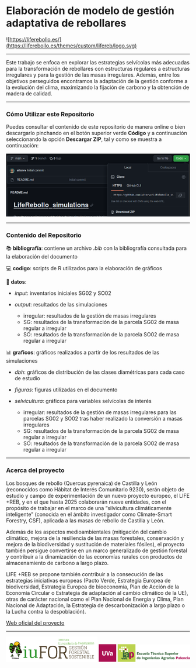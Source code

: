 # Elaboración de modelo de gestión adaptativa de rebollares

![https://liferebollo.es/](https://liferebollo.es/themes/custom/lifereb/logo.svg)

---

Este trabajo se enfoca en explorar las estrategias selvícolas más adecuadas para la transformación de rebollares con estructuras regulares a estructuras irregulares y para la gestión de las masas irregulares. Además, entre los objetivos perseguidos encontramos la adaptación de la gestión conforme a la evolución del clima, maximizando la fijación de carbono y la obtención de madera de calidad.

---

### Cómo Utilizar este Repositorio

Puedes consultar el contenido de este repositorio de manera online o bien descargarlo pinchando en el botón superior verde **Código** y a continuación seleccionando la opción **Descargar ZIP**, tal y como se muestra a continuación:

![](./otros/descargar.png)

---

### Contenido del Repositorio

:books: **bibliografía**: contiene un archivo *.bib* con la bibliografía consultada para la elaboración del documento

:computer: **codigo**: scripts de R utilizados para la elaboración de gráficos

:floppy_disk: **datos**: 

- *input*: inventarios iniciales SG02 y SO02
- *output*: resultados de las simulaciones

    - irregular: resultados de la gestión de masas irregulares
    - SG: resultados de la transformación de la parcela SG02 de masa regular a irregular
    - SO: resultados de la transformación de la parcela SO02 de masa regular a irregular

:bar_chart: **graficos**: gráficos realizados a partir de los resultados de las simulaciones

- *dbh*: gráficos de distribución de las clases diamétricas para cada caso de estudio
- *figuras*: figuras utilizadas en el documento
- *selvicultura*: gráficos para variables selvícolas de interés

    - irregular: resultados de la gestión de masas irregulares para las parcelas SG02 y SO02 tras haber realizado la conversión a masas irregulares
    - SG: resultados de la transformación de la parcela SG02 de masa regular a irregular
    - SO: resultados de la transformación de la parcela SO02 de masa regular a irregular

---

### Acerca del proyecto 


Los bosques de rebollo (Quercus pyrenaica) de Castilla y León (reconocidos como Hábitat de Interés Comunitario 9230), serán objeto de estudio y campo de experimentación de un nuevo proyecto europeo, el LIFE +REB, y en el que hasta 2025 colaborarán nueve entidades, con el propósito de trabajar en el marco de una “silvicultura climáticamente inteligente” (conocida en el ámbito investigador como Climate-Smart Forestry, CSF), aplicada a las masas de rebollo de Castilla y León.

Además de los aspectos medioambientales (mitigación del cambio climático, mejora de la resiliencia de las masas forestales, conservación y mejora de la biodiversidad y sustitución de materiales fósiles), el proyecto también persigue convertirse en un marco generalizado de gestión forestal y contribuir a la dinamización de las economías rurales con productos de almacenamiento de carbono a largo plazo.

LIFE +REB se propone también contribuir a la consecución de las estrategias iniciativas europeas (Pacto Verde, Estrategia Europea de biodiversidad, Estrategia Europea de bioeconomía, Plan de Acción de la Economía Circular o Estrategia de adaptación al cambio climático de la UE), otras de carácter nacional como el Plan Nacional de Energía y Clima, Plan Nacional de Adaptación, la Estrategia de descarbonización a largo plazo o la Lucha contra la despoblación).

[Web oficial del proyecto](https://liferebollo.es/)

---

<center>
<img src="https://raw.githubusercontent.com/simanfor/web/main/logos/iufor.png" alt="iufor" width="250"/>
<img src="https://raw.githubusercontent.com/simanfor/web/main/logos/UVa-ETSIIAA.png" alt="uva_etsiiaa" width="250"/>
</center>